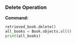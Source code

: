  ### Delete Operation

**Command:**
```python
retrieved_book.delete()
all_books = Book.objects.all()
print(all_books)

